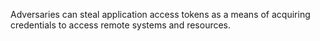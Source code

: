 Adversaries can steal application access tokens as a means of acquiring credentials to access remote systems and resources.

